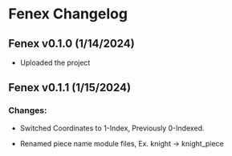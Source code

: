 # Fenex Changelog 

## Fenex v0.1.0 (1/14/2024)

- Uploaded the project

## Fenex v0.1.1 (1/15/2024)

### Changes:

- Switched Coordinates to 1-Index, Previously 0-Indexed.

- Renamed piece name module files, Ex. knight -> knight_piece


